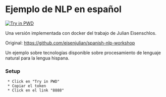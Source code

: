 # Ejemplo de NLP en español

<a href="http://labs.play-with-docker.com/?stack=https://raw.githubusercontent.com/sebasjm/spanish-nlp-workshop/master/stack.yml">
<img src="https://camo.githubusercontent.com/015b87ebc1ecffe10832e34ea8a44ce1af0cd35b/68747470733a2f2f63646e2e7261776769742e636f6d2f706c61792d776974682d646f636b65722f737461636b732f63666632323433382f6173736574732f696d616765732f627574746f6e2e706e67" alt="Try in PWD" data-canonical-src="https://cdn.rawgit.com/play-with-docker/stacks/cff22438/assets/images/button.png" style="max-width:100%;">
</a>

Una versión implementada con docker del trabajo de Julian Eisenschlos. 

Original: https://github.com/eisenjulian/spanish-nlp-workshop

Un ejemplo sobre tecnologías disponible sobre procesamiento de lenguaje natural para la lengua hispana.

### Setup
```
 * Click en "Try in PWD"
 * Copiar el token
 * Click en el link "8888"
 ```

